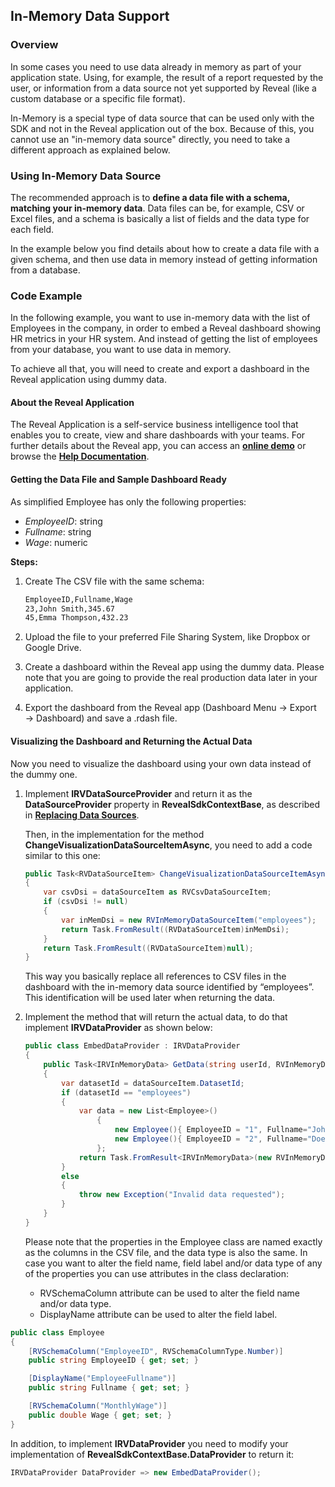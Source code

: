 ## In-Memory Data Support

### Overview

In some cases you need to use data already in memory as part of your
application state. Using, for example, the result of a report requested
by the user, or information from a data source not yet supported by
Reveal (like a custom database or a specific file format).

In-Memory is a special type of data source that can be used only with
the SDK and not in the Reveal application out of the box. Because of
this, you cannot use an "in-memory data source" directly, you need to
take a different approach as explained below.

### Using In-Memory Data Source

The recommended approach is to **define a data file with a schema,
matching your in-memory data**. Data files can be, for example, CSV or
Excel files, and a schema is basically a list of fields and the data
type for each field.

In the example below you find details about how to create a data file
with a given schema, and then use data in memory instead of getting
information from a database.

### Code Example

In the following example, you want to use in-memory data with the list
of Employees in the company, in order to embed a Reveal dashboard showing HR
metrics in your HR system. And instead of getting the list of employees
from your database, you want to use data in memory.

To achieve all that, you will need to create and export a dashboard in the Reveal application using dummy data.

#### About the Reveal Application
The Reveal Application is a self-service business intelligence tool that enables you to create, view and share dashboards with your teams. For further details about the Reveal app, you can access an [**online demo**](https://app.revealbi.io/) or browse the [**Help Documentation**](https://www.revealbi.io/help/).

#### Getting the Data File and Sample Dashboard Ready

As simplified Employee has only the following properties:

  - *EmployeeID*: string
  - *Fullname*: string
  - *Wage*: numeric

**Steps:**

1.  Create The CSV file with the same schema:

    ``` xml
    EmployeeID,Fullname,Wage
    23,John Smith,345.67
    45,Emma Thompson,432.23
    ```

2.  Upload the file to your preferred File Sharing System, like Dropbox
    or Google Drive.

3.  Create a dashboard within the Reveal app using the dummy data. Please note that you are
    going to provide the real production data later in your application.

4.  Export the dashboard from the Reveal app (Dashboard Menu → Export → Dashboard) and save a .rdash file.

#### Visualizing the Dashboard and Returning the Actual Data

Now you need to visualize the dashboard using your own data instead of the dummy one.

1.  Implement
    __IRVDataSourceProvider__
    and return it as the __DataSourceProvider__
    property in
    __RevealSdkContextBase__, as described in [**Replacing Data Sources**](replacing-data-sources.md).

    Then, in the implementation for the method
    **ChangeVisualizationDataSourceItemAsync**, you need to add a code similar to this one:

    ``` csharp
    public Task<RVDataSourceItem> ChangeVisualizationDataSourceItemAsync(string userId, string dashboardId, RVVisualization visualization, RVDataSourceItem dataSourceItem)
    {
        var csvDsi = dataSourceItem as RVCsvDataSourceItem;
        if (csvDsi != null)
        {
            var inMemDsi = new RVInMemoryDataSourceItem("employees");
            return Task.FromResult((RVDataSourceItem)inMemDsi);
        }
        return Task.FromResult((RVDataSourceItem)null);
    }
    ```

    This way you basically replace all references to CSV files in the dashboard with the in-memory data source identified by “employees”. This identification will be used later when returning the data.

2.  Implement the method that will return the actual data, to do that implement
    __IRVDataProvider__ as shown below:

    ``` csharp
    public class EmbedDataProvider : IRVDataProvider
    {
        public Task<IRVInMemoryData> GetData(string userId, RVInMemoryDataSourceItem dataSourceItem)
        {
            var datasetId = dataSourceItem.DatasetId;
            if (datasetId == "employees")
            {
                var data = new List<Employee>()
                    {
                        new Employee(){ EmployeeID = "1", Fullname="John Doe", Wage = 80325.61 },
                        new Employee(){ EmployeeID = "2", Fullname="Doe John", Wage = 10325.61 },
                    };
                return Task.FromResult<IRVInMemoryData>(new RVInMemoryData<Employee>(data));
            }
            else
            {
                throw new Exception("Invalid data requested");
            }
        }
    }
    ```

    Please note that the properties in the Employee class are named exactly as the columns in the CSV file, and the data type is also the same. In case you want to alter the field name, field label and/or data type of any of the properties you can use attributes in the class declaration:

      - RVSchemaColumn attribute can be used to alter the field name and/or data type.
      - DisplayName attribute can be used to alter the field label.

<!-- end list -->

``` csharp
public class Employee
{
    [RVSchemaColumn("EmployeeID", RVSchemaColumnType.Number)]
    public string EmployeeID { get; set; }

    [DisplayName("EmployeeFullname")]
    public string Fullname { get; set; }

    [RVSchemaColumn("MonthlyWage")]
    public double Wage { get; set; }
}
```

In addition, to implement
__IRVDataProvider__ you need to modify your implementation of __RevealSdkContextBase.DataProvider__ to return it:

``` csharp
IRVDataProvider DataProvider => new EmbedDataProvider();
```
